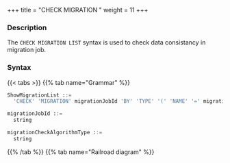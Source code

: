 +++
title = "CHECK MIGRATION "
weight = 11
+++

### Description

The `CHECK MIGRATION LIST` syntax is used to check data consistancy in migration job.

### Syntax

{{< tabs >}}
{{% tab name="Grammar" %}}
```sql
ShowMigrationList ::=
  'CHECK' 'MIGRATION' migrationJobId 'BY' 'TYPE' '(' 'NAME' '=' migrationCheckAlgorithmType ')'

migrationJobId ::=
  string

migrationCheckAlgorithmType ::=
  string
```
{{% /tab %}}
{{% tab name="Railroad diagram" %}}
<iframe frameborder="0" name="diagram" id="diagram" width="100%" height="100%"></iframe>
{{% /tab %}}
{{< /tabs >}}

### Supplement

- `migrationJobId` needs to be obtained through [SHOW MIGRATION LIST](/en/reference/distsql/syntax/ral/migration/show-migration-list/) syntax query

- `migrationCheckAlgorithmType` needs to be obtained through [SHOW MIGRATION CHECK ALGORITHMS](/en/reference/distsql/syntax/ral/migration/show-migration-check-algorithm/) syntax query

### Example

- check data consistancy in migration job

```sql
CHECK MIGRATION 'j01016e501b498ed1bdb2c373a2e85e2529a6' BY TYPE (NAME='CRC32_MATCH');
```

### Reserved word

`CHECK`, `MIGRATION`, `BY`, `TYPE`

### Related links

- [Reserved word](/en/reference/distsql/syntax/reserved-word/)
- [SHOW MIGRATION LIST](/en/reference/distsql/syntax/ral/migration/show-migration-list/)
- [SHOW MIGRATION CHECK ALGORITHMS](/en/reference/distsql/syntax/ral/migration/show-migration-check-algorithm/)

